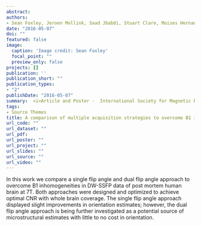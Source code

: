 ```yaml
---
abstract: 
authors:
- Sean Foxley, Jeroen Mollink, Saad Jbabdi, Stuart Clare, Moises Hernandez Fernandez, <b>Connor Scott</b>, Olaf Ansorge, and Karla Miller
date: "2016-05-07"
doi: ""
featured: false
image:
  caption: 'Image credit: Sean Foxley'
  focal_point: ""
  preview_only: false
projects: []
publication: ''
publication_short: ""
publication_types:
- "2"
publishDate: "2016-05-07"
summary:  <i>Article and Poster -  International Society for Magnetic Resonance in Medicine (ISMRM) 24th Annual Meeting & Exhibition, Session - Diffusion, May 07th - 13th, 2016 </i>
tags:
- Source Themes
title: A comparison of multiple acquisition strategies to overcome B1 inhomogeneities in diffusion imaging of post-mortem human brain at 7T
url_code: ""
url_dataset: ""
url_pdf: 
url_poster: ""
url_project: ""
url_slides: ""
url_source: ""
url_video: ""
---
```

In this work we compare a single flip angle and dual flip angle approach to overcome B1 inhomogeneities in DW-SSFP data of post mortem human brain at 7T. Both approaches were designed and optimized to achieve optimal CNR with whole brain coverage. The single flip angle approach displayed slight improvements in orientation estimates; however, the dual flip angle approach is being further investigated as a potential source of microstructural estimates with little to no cost in orientation.